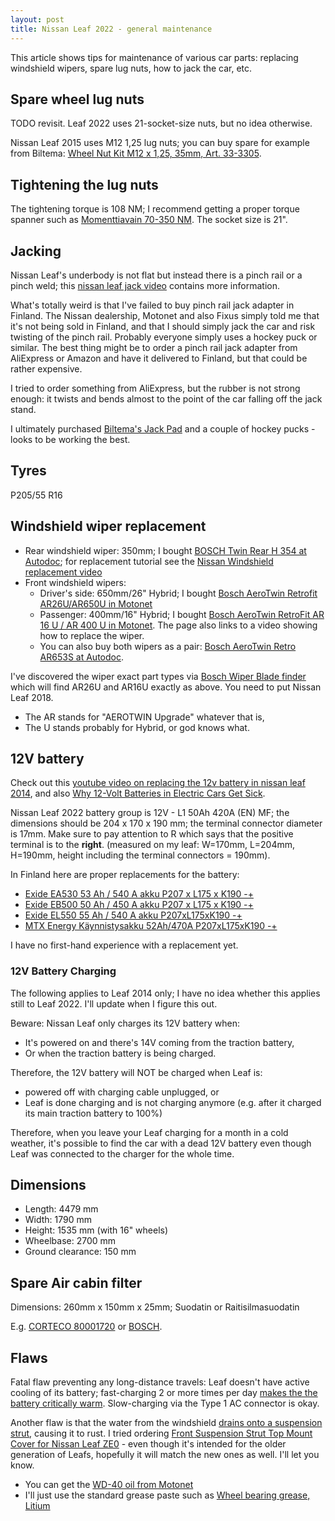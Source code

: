 ```yaml
---
layout: post
title: Nissan Leaf 2022 - general maintenance
---
```


This article shows tips for maintenance of various car parts: replacing windshield
wipers, spare lug nuts, how to jack the car, etc.

## Spare wheel lug nuts

TODO revisit. Leaf 2022 uses 21-socket-size nuts, but no idea otherwise.

Nissan Leaf 2015 uses M12 1,25 lug nuts; you can buy spare for example from
Biltema: [Wheel Nut Kit M12 x 1,25, 35mm, Art. 33-3305](https://www.biltema.fi/en-fi/car---mc/styling/exterior-styling/wheel-nuts-10-pcs-2000019355).

## Tightening the lug nuts

The tightening torque is 108 NM; I recommend getting a proper torque spanner
such as [Momenttiavain 70-350 NM](https://www.biltema.fi/tyokalut/kasityokalut/hylsytyokalut/momenttiavaimet/momenttiavain-70-350-nm-2000030634).
The socket size is 21".

## Jacking

Nissan Leaf's underbody is not flat but instead there is a pinch rail or
a pinch weld; this [nissan leaf jack video](https://www.youtube.com/watch?v=abbDGR60NsE)
contains more information.

What's totally weird is that I've failed to buy pinch rail jack adapter in Finland.
The Nissan dealership, Motonet and also Fixus simply told me that it's not being
sold in Finland, and that I should simply jack the car and risk twisting of the pinch rail.
Probably everyone simply uses a hockey puck or similar. The best thing
might be to order a pinch rail jack adapter from AliExpress or Amazon and have
it delivered to Finland, but that could be rather expensive.

I tried to order something from AliExpress, but the rubber is not strong enough:
it twists and bends almost to the point of the car falling off the jack stand.

I ultimately purchased [Biltema's Jack Pad](https://www.biltema.fi/autoilu---mp/korjaamovarusteet/nostotyokalut/tunkit/jack-pad-2000017051)
and a couple of hockey pucks - looks to be working the best.

## Tyres

P205/55 R16

## Windshield wiper replacement

* Rear windshield wiper: 350mm; I bought [BOSCH Twin Rear H 354 at Autodoc](https://www.autodoc.fi/bosch/1194143);
  for replacement tutorial see the [Nissan Windshield replacement video](https://www.youtube.com/watch?v=lTsL6_ILutM)
* Front windshield wipers:
   * Driver's side: 650mm/26" Hybrid; I bought [Bosch AeroTwin Retrofit AR26U/AR650U in Motonet](https://www.motonet.fi/fi/tuote/120192/Bosch-AeroTwin-RetroFit-AR26U--AR650U-tuulilasinpyyhin-65-cm)
   * Passenger: 400mm/16" Hybrid; I bought [Bosch AeroTwin RetroFit AR 16 U / AR 400 U in Motonet](https://www.motonet.fi/fi/tuote/120184/Bosch-AeroTwin-RetroFit-AR16U--AR400U-tuulilasinpyyhin-40-cm).
     The page also links to a video showing how to replace the wiper.
   * You can also buy both wipers as a pair: [Bosch AeroTwin Retro AR653S at Autodoc](https://www.autodoc.fi/bosch/1194314).

I've discovered the wiper exact part types via [Bosch Wiper Blade finder](https://www.boschwiperblades.com/)
which will find AR26U and AR16U exactly as above. You need to put Nissan Leaf 2018.

* The AR stands for "AEROTWIN Upgrade" whatever that is,
* The U stands probably for Hybrid, or god knows what.

## 12V battery

Check out this [youtube video on replacing the 12v battery in nissan leaf 2014](https://www.youtube.com/watch?v=sS3ssRpJYdg),
and also [Why 12-Volt Batteries in Electric Cars Get Sick](https://www.youtube.com/watch?v=pu30bchGu50).

Nissan Leaf 2022 battery group is 12V - L1 50Ah 420A (EN) MF; the dimensions should be 204 x 170 x 190 mm; the terminal connector diameter is 17mm. Make sure to pay attention to R which says that
the positive terminal is to the **right**. (measured on my leaf: W=170mm, L=204mm, H=190mm, height including the terminal connectors = 190mm).

In Finland here are proper replacements for the battery:

* [Exide EA530 53 Ah / 540 A akku P207 x L175 x K190 -+](https://www.motonet.fi/tuote/exide-ea530-53-ah-540-a-akku-p207-x-l175-x-k190?product=90-01738)
* [Exide EB500 50 Ah / 450 A akku P207 x L175 x K190 -+](https://www.motonet.fi/tuote/exide-eb500-50-ah-450-a-akku-p207-x-l175-x-k190?product=90-9505)
* [Exide EL550 55 Ah / 540 A akku P207xL175xK190 -+](https://www.motonet.fi/tuote/exide-el550-55-ah-540-a-akku-p207xl175xk190?product=90-01897)
* [MTX Energy Käynnistysakku 52Ah/470A P207xL175xK190 -+](https://www.motonet.fi/tuote/mtx-energy-kaynnistysakku-52ah470a-p207xl175xk190?product=90-01421)

I have no first-hand experience with a replacement yet.

### 12V Battery Charging

The following applies to Leaf 2014 only; I have no idea whether this applies still to Leaf 2022. I'll update when I figure this out.

Beware: Nissan Leaf only charges its 12V battery when:
* It's powered on and there's 14V coming from the traction battery,
* Or when the traction battery is being charged.

Therefore, the 12V battery will NOT be charged when Leaf is:
* powered off with charging cable unplugged, or
* Leaf is done charging and is not charging anymore (e.g. after it charged its main traction battery to 100%)

Therefore, when you leave your Leaf charging for a month in a cold weather,
it's possible to find the car with a dead 12V battery even though Leaf was connected
to the charger for the whole time.

## Dimensions

* Length: 4479 mm
* Width: 1790 mm
* Height: 1535 mm (with 16" wheels)
* Wheelbase: 2700 mm
* Ground clearance: 150 mm

## Spare Air cabin filter

Dimensions: 260mm x 150mm x 25mm; Suodatin or Raitisilmasuodatin

E.g. [CORTECO 80001720](https://www.autodoc.fi/corteco/2103771) or [BOSCH](https://www.autodoc.fi/bosch/7448896).

## Flaws

Fatal flaw preventing any long-distance travels: Leaf doesn't have active cooling of its battery;
fast-charging 2 or more times per day [makes the the battery critically warm](https://www.youtube.com/watch?v=L1Wf04npzMw).
Slow-charging via the Type 1 AC connector is okay.

Another flaw is that the water from the windshield [drains onto a suspension strut](https://www.youtube.com/watch?v=IaTP5wfawTw),
causing it to rust. I tried ordering [Front Suspension Strut Top Mount Cover for Nissan Leaf ZE0](https://www.aliexpress.com/item/1005006439525971.html) -
even though it's intended for the older generation of Leafs, hopefully it will match the new ones as well. I'll let you know.

- You can get the [WD-40 oil from Motonet](https://www.motonet.fi/tuote/wd40-monitoimioljy-200-ml?product=60-8040)
- I'll just use the standard grease paste such as [Wheel bearing grease, Litium](https://www.biltema.fi/en-fi/car-care/lubrication/grease/wheel-bearing-grease-100-g-2000017180)
